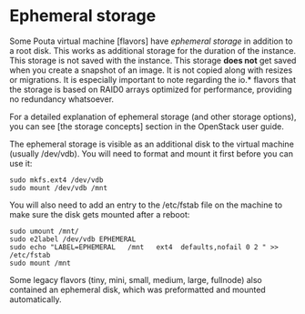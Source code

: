 # Ephemeral storage

Some  Pouta  virtual machine  [flavors]  have  *ephemeral storage*  in
addition to  a root  disk. This  works as  additional storage  for the
duration of the instance. This storage is not saved with the instance.
This storage **does  not** get saved when you create  a snapshot of an
image.   It is  not copied  along with  resizes or  migrations. It  is
especially  important to  note regarding  the io.\*  flavors that  the
storage is based on RAID0  arrays optimized for performance, providing
no redundancy whatsoever.

For a  detailed explanation  of ephemeral  storage (and  other storage
options), you can see [the  storage concepts] section in the OpenStack
user guide.

The ephemeral storage is visible as  an additional disk to the virtual
machine (usually  /dev/vdb). You will
need to format and mount it first before you can use it:

    sudo mkfs.ext4 /dev/vdb
    sudo mount /dev/vdb /mnt

You will  also need  to add  an entry  to the  /etc/fstab file  on the
machine to make sure the disk gets mounted after a reboot:

    sudo umount /mnt/
    sudo e2label /dev/vdb EPHEMERAL
    sudo echo "LABEL=EPHEMERAL   /mnt   ext4  defaults,nofail 0 2 " >> /etc/fstab
    sudo mount /mnt

Some legacy flavors (tiny, mini,  small, medium, large, fullnode) also
contained  an  ephemeral  disk,  which was  preformatted  and  mounted
automatically.
